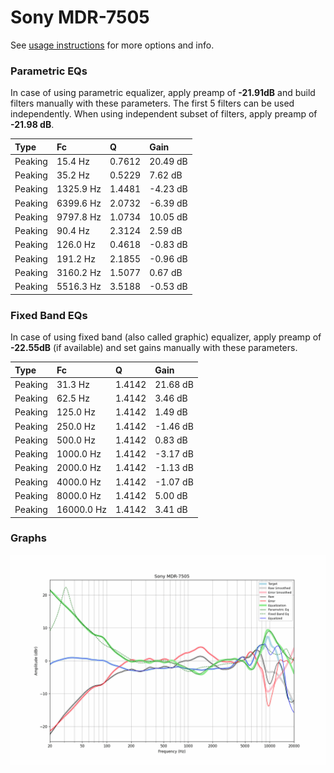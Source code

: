 # Sony MDR-7505
See [usage instructions](https://github.com/jaakkopasanen/AutoEq#usage) for more options and info.

### Parametric EQs
In case of using parametric equalizer, apply preamp of **-21.91dB** and build filters manually
with these parameters. The first 5 filters can be used independently.
When using independent subset of filters, apply preamp of **-21.98 dB**.

| Type    | Fc        |      Q | Gain     |
|:--------|:----------|:-------|:---------|
| Peaking | 15.4 Hz   | 0.7612 | 20.49 dB |
| Peaking | 35.2 Hz   | 0.5229 | 7.62 dB  |
| Peaking | 1325.9 Hz | 1.4481 | -4.23 dB |
| Peaking | 6399.6 Hz | 2.0732 | -6.39 dB |
| Peaking | 9797.8 Hz | 1.0734 | 10.05 dB |
| Peaking | 90.4 Hz   | 2.3124 | 2.59 dB  |
| Peaking | 126.0 Hz  | 0.4618 | -0.83 dB |
| Peaking | 191.2 Hz  | 2.1855 | -0.96 dB |
| Peaking | 3160.2 Hz | 1.5077 | 0.67 dB  |
| Peaking | 5516.3 Hz | 3.5188 | -0.53 dB |

### Fixed Band EQs
In case of using fixed band (also called graphic) equalizer, apply preamp of **-22.55dB**
(if available) and set gains manually with these parameters.

| Type    | Fc         |      Q | Gain     |
|:--------|:-----------|:-------|:---------|
| Peaking | 31.3 Hz    | 1.4142 | 21.68 dB |
| Peaking | 62.5 Hz    | 1.4142 | 3.46 dB  |
| Peaking | 125.0 Hz   | 1.4142 | 1.49 dB  |
| Peaking | 250.0 Hz   | 1.4142 | -1.46 dB |
| Peaking | 500.0 Hz   | 1.4142 | 0.83 dB  |
| Peaking | 1000.0 Hz  | 1.4142 | -3.17 dB |
| Peaking | 2000.0 Hz  | 1.4142 | -1.13 dB |
| Peaking | 4000.0 Hz  | 1.4142 | -1.07 dB |
| Peaking | 8000.0 Hz  | 1.4142 | 5.00 dB  |
| Peaking | 16000.0 Hz | 1.4142 | 3.41 dB  |

### Graphs
![](./Sony%20MDR-7505.png)